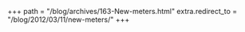 +++
path = "/blog/archives/163-New-meters.html"
extra.redirect_to = "/blog/2012/03/11/new-meters/"
+++
